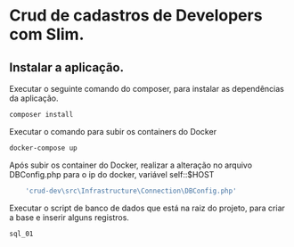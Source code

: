 # Crud de cadastros de Developers com Slim.

## Instalar a aplicação.

Executar o seguinte comando do composer, para instalar as dependências da aplicação.

```bash
composer install
```

Executar o comando para subir os containers do Docker

```bash
docker-compose up
```

Após subir os container do Docker, realizar a alteração no arquivo DBConfig.php para o ip do docker, variável self::$HOST
```bash
	'crud-dev\src\Infrastructure\Connection\DBConfig.php'
```

Executar o script de banco de dados que está na raiz do projeto, para criar a base e inserir alguns registros.

```bash
sql_01
```